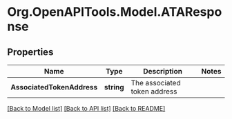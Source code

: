 
# Org.OpenAPITools.Model.ATAResponse

## Properties

Name | Type | Description | Notes
------------ | ------------- | ------------- | -------------
**AssociatedTokenAddress** | **string** | The associated token address | 

[[Back to Model list]](../README.md#documentation-for-models)
[[Back to API list]](../README.md#documentation-for-api-endpoints)
[[Back to README]](../README.md)

